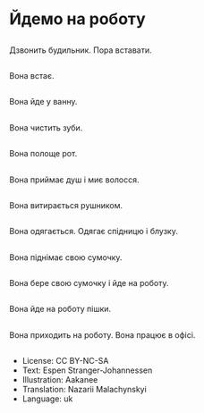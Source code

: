 # Йдемо на роботу

##
Дзвонить будильник. Пора вставати.

##
Вона встає.

##
Вона йде у ванну.

##
Вона чистить зуби.

##
Вона полоще рот.

##
Вона приймає душ і миє волосся.

##
Вона витирається рушником.

##
Вона одягається. Одягає спідницю і блузку.

##
Вона піднімає свою сумочку.

##
Вона бере свою сумочку і йде на роботу.

##
Вона йде на роботу пішки.

##
Вона приходить на роботу. Вона працює в офісі.

##
* License: CC BY-NC-SA
* Text: Espen Stranger-Johannessen
* Illustration: Aakanee
* Translation: Nazarii Malachynskyi
* Language: uk
